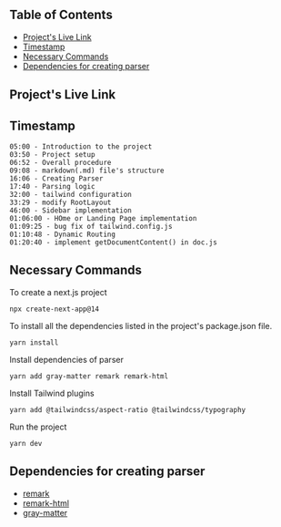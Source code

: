 ## Table of Contents

-   [Project's Live Link](#projects-live-link)
-   [Timestamp](#timestamp)
-   [Necessary Commands](#necessary-commands)
-   [Dependencies for creating parser](#dependencies-for-creating-parser)

## Project's Live Link

## Timestamp

```
05:00 - Introduction to the project
03:50 - Project setup
06:52 - Overall procedure
09:08 - markdown(.md) file's structure
16:06 - Creating Parser
17:40 - Parsing logic
32:00 - tailwind configuration
33:29 - modify RootLayout
46:00 - Sidebar implementation
01:06:00 - HOme or Landing Page implementation
01:09:25 - bug fix of tailwind.config.js
01:10:48 - Dynamic Routing
01:20:40 - implement getDocumentContent() in doc.js
```

## Necessary Commands

To create a next.js project

```
npx create-next-app@14
```

To install all the dependencies listed in the project's package.json file.

```
yarn install
```

Install dependencies of parser

```
yarn add gray-matter remark remark-html
```

Install Tailwind plugins

```
yarn add @tailwindcss/aspect-ratio @tailwindcss/typography
```

Run the project

```
yarn dev
```

## Dependencies for creating parser

-   [remark](https://www.npmjs.com/package/remark)
-   [remark-html](https://www.npmjs.com/package/remark-html)
-   [gray-matter](https://www.npmjs.com/package/gray-matter)
